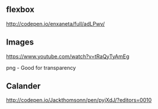 ## flexbox
http://codepen.io/enxaneta/full/adLPwv/

## Images
https://www.youtube.com/watch?v=tRaQyTyAmEg

png - Good for transparency


## Calander
http://codepen.io/Jackthomsonn/pen/pyjXdJ/?editors=0010